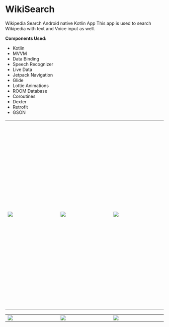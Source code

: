 # WikiSearch

Wikipedia Search Android native Kotlin App
This app is used to search Wikipedia with text and Voice input as well.

 **Components Used:**   
 - Kotlin   
 - MVVM   
 - Data Binding   
 - Speech Recognizer  
 - Live Data   
 - Jetpack Navigation    
 - Glide   
 - Lottie Animations   
 - ROOM Database   
 - Coroutines   
 - Dexter    
 - Retrofit    
 - GSON
 
 <table style="width:100%" border="0">
  <tr>
    <td WIDTH=300 HEIGHT=600><img src="https://github.com/MayankChowdhary/WikiSearch/blob/main/screenshots/Screenshot5.gif" >
</td>
    <td WIDTH=300 HEIGHT=600><img src="https://github.com/MayankChowdhary/WikiSearch/blob/main/screenshots/Screenshot2.jpg" >
</td>
    <td WIDTH=300 HEIGHT=600><img src="https://github.com/MayankChowdhary/WikiSearch/blob/main/screenshots/Screenshot3.jpg" >
</td>
</tr>
</table>

 <table style="width:100%" border="0">
  <tr>
    <td WIDTH=300><img src="https://github.com/MayankChowdhary/WikiSearch/blob/main/screenshots/Screenshot1.gif" >
</td>
    <td WIDTH=300><img src="https://github.com/MayankChowdhary/WikiSearch/blob/main/screenshots/Screenshot4.jpg" >
</td>
    <td WIDTH=300><img src="https://github.com/MayankChowdhary/WikiSearch/blob/main/screenshots/Screenshot6.jpg" >
</td>
</tr>
</table>

  
